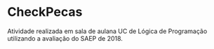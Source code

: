 # CheckPecas
Atividade realizada em sala de aulana UC de Lógica de Programação utilizando a avaliação do SAEP de 2018.
